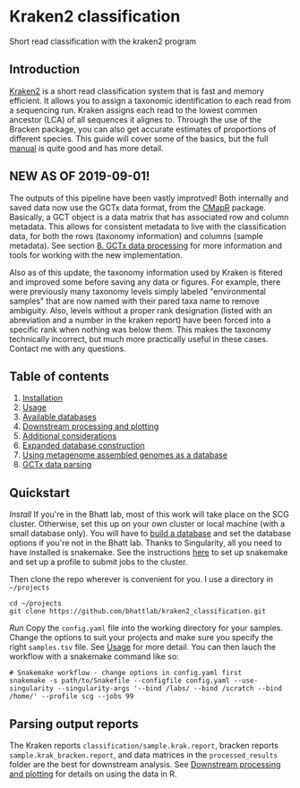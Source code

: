 # Kraken2 classification
Short read classification with the kraken2 program

## Introduction
[Kraken2](http://ccb.jhu.edu/software/kraken/) is a short read classification system that is fast and memory efficient. It allows you to assign a taxonomic identification to each read from a sequencing run. Kraken assigns each read to the lowest commen ancestor (LCA) of all sequences it alignes to. Through the use of the Bracken package, you can also get accurate estimates of proportions of different species. This guide will cover some of the basics, but the full [manual](http://ccb.jhu.edu/software/kraken/MANUAL.html) is quite good and has more detail.

## NEW AS OF 2019-09-01!
The outputs of this pipeline have been vastly improtved! Both internally and saved data now use the GCTx data format, from the [CMapR](https://github.com/cmap/cmapR) package. Basically, a GCT object is a data matrix that has associated row and column metadata. This allows for consistent metadata to live with the classification data, for both the rows (taxonomy information) and columns (sample metadata). See section [8. GCTx data processing](manual/gctx.md) for more information and tools for working with the new implementation. 

Also as of this update, the taxonomy information used by Kraken is fitered and improved some before saving any data or figures. For example, there were previously many taxonomy levels simply labeled "environmental samples" that are now named with their pared taxa name to remove ambiguity. Also, levels without a proper rank designation (listed with an abreviation and a number in the kraken report) have been forced into a specific rank when nothing was below them. This makes the taxonomy technically incorrect, but much more practically useful in these cases. Contact me with any questions. 

## Table of contents
1. [Installation](manual/installation.md)
2. [Usage](manual/usage.md)
3. [Available databases](manual/databases.md)
4. [Downstream processing and plotting](manual/downstream_plotting.md)
5. [Additional considerations](manual/extra.md)
6. [Expanded database construction](manual/db_construction.md)
7. [Using metagenome assembled genomes as a database](manual/mag_db.md)
8. [GCTx data parsing](manual/gctx.md)

## Quickstart
*Install*
If you're in the Bhatt lab, most of this work will take place on the SCG cluster. Otherwise, set this up on your own cluster or local machine (with a small database only). You will have to [build a database](manual/db_construction.md) and set the database options if you're not in the Bhatt lab. Thanks to Singularity, all you need to have installed is snakemake. See the instructions [here](https://github.com/bhattlab/bhattlab_workflows/) to set up snakemake and set up a profile to submit jobs to the cluster. 

Then clone the repo wherever is convenient for you. I use a directory in `~/projects`
```
cd ~/projects
git clone https://github.com/bhattlab/kraken2_classification.git
```
*Run*
Copy the `config.yaml` file into the working directory for your samples. Change the options to suit your projects and make sure you specify the right `samples.tsv` file. See [Usage](manual/usage.md) for more detail. You can then lauch the workflow with a snakemake command like so:
```
# Snakemake workflow - change options in config.yaml first
snakemake -s path/to/Snakefile --configfile config.yaml --use-singularity --singularity-args '--bind /labs/ --bind /scratch --bind /home/' --profile scg --jobs 99
```

## Parsing output reports
The Kraken reports `classification/sample.krak.report`, bracken reports `sample.krak_bracken.report`, and data matrices in the `processed_results` folder are the best for downstream analysis. See [Downstream processing and plotting](manual/downstream_plotting.md) for details on using the data in R. 
